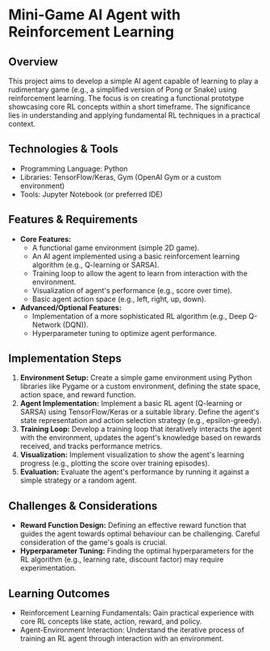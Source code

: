 # Mini-Game AI Agent with Reinforcement Learning

## Overview

This project aims to develop a simple AI agent capable of learning to play a rudimentary game (e.g., a simplified version of Pong or Snake) using reinforcement learning. The focus is on creating a functional prototype showcasing core RL concepts within a short timeframe.  The significance lies in understanding and applying fundamental RL techniques in a practical context.

## Technologies & Tools

- Programming Language: Python
- Libraries: TensorFlow/Keras, Gym (OpenAI Gym or a custom environment)
- Tools: Jupyter Notebook (or preferred IDE)

## Features & Requirements

- **Core Features:**
    -  A functional game environment (simple 2D game).
    -  An AI agent implemented using a basic reinforcement learning algorithm (e.g., Q-learning or SARSA).
    -  Training loop to allow the agent to learn from interaction with the environment.
    -  Visualization of agent's performance (e.g., score over time).
    -  Basic agent action space (e.g., left, right, up, down).
- **Advanced/Optional Features:**
    -  Implementation of a more sophisticated RL algorithm (e.g., Deep Q-Network (DQN)).
    -  Hyperparameter tuning to optimize agent performance.

## Implementation Steps

1. **Environment Setup:** Create a simple game environment using Python libraries like Pygame or a custom environment, defining the state space, action space, and reward function.
2. **Agent Implementation:** Implement a basic RL agent (Q-learning or SARSA) using TensorFlow/Keras or a suitable library.  Define the agent's state representation and action selection strategy (e.g., epsilon-greedy).
3. **Training Loop:** Develop a training loop that iteratively interacts the agent with the environment, updates the agent's knowledge based on rewards received, and tracks performance metrics.
4. **Visualization:** Implement visualization to show the agent's learning progress (e.g., plotting the score over training episodes).
5. **Evaluation:** Evaluate the agent's performance by running it against a simple strategy or a random agent.

## Challenges & Considerations

- **Reward Function Design:** Defining an effective reward function that guides the agent towards optimal behaviour can be challenging.  Careful consideration of the game's goals is crucial.
- **Hyperparameter Tuning:** Finding the optimal hyperparameters for the RL algorithm (e.g., learning rate, discount factor) may require experimentation.


## Learning Outcomes

- Reinforcement Learning Fundamentals: Gain practical experience with core RL concepts like state, action, reward, and policy.
- Agent-Environment Interaction: Understand the iterative process of training an RL agent through interaction with an environment.

